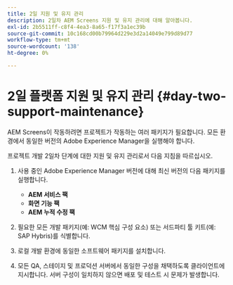 ```yaml
---
title: 2일 지원 및 유지 관리
description: 2일차 AEM Screens 지원 및 유지 관리에 대해 알아봅니다.
exl-id: 2b5511ff-c8f4-4ea3-8a65-f17f3a1ec39b
source-git-commit: 10c168cd00b79964d229e3d2a14049e799d89d77
workflow-type: tm+mt
source-wordcount: '138'
ht-degree: 0%

---
```


# 2일 플랫폼 지원 및 유지 관리 {#day-two-support-maintenance}

AEM Screens이 작동하려면 프로젝트가 작동하는 여러 패키지가 필요합니다. 모든 환경에서 동일한 버전의 Adobe Experience Manager을 실행해야 합니다.

프로젝트 개발 2일차 단계에 대한 지원 및 유지 관리로서 다음 지침을 따르십시오.

1. 사용 중인 Adobe Experience Manager 버전에 대해 최신 버전의 다음 패키지를 실행합니다.

   * **AEM 서비스 팩**
   * **화면 기능 팩**
   * **AEM 누적 수정 팩**

1. 필요한 모든 개발 패키지(예: WCM 핵심 구성 요소) 또는 서드파티 툴 키트(예: SAP Hybris)를 식별합니다.

1. 로컬 개발 환경에 동일한 소프트웨어 패키지를 설치합니다.

1. 모든 QA, 스테이지 및 프로덕션 서버에서 동일한 구성을 채택하도록 클라이언트에 지시합니다. 서버 구성이 일치하지 않으면 배포 및 테스트 시 문제가 발생합니다.
